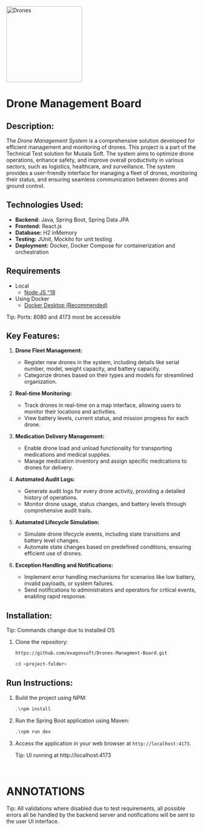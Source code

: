 <link rel="stylesheet" href="../src/main/resources/static/assets/styles.css">
 <div class="logo-container">
    <img src="../src/main/resources/static/assets/logo.png" alt="Drones" width=200px class="logo" />
  </div>

# Drone Management Board


**Description:**
-

The *Drone Management System* is a comprehensive solution developed for efficient management and monitoring of drones. This project is a part of the Technical Test solution for Musala Soft. The system aims to optimize drone operations, enhance safety, and improve overall productivity in various sectors, such as logistics, healthcare, and surveillance. The system provides a user-friendly interface for managing a fleet of drones, monitoring their status, and ensuring seamless communication between drones and ground control.

**Technologies Used:**
-
- **Backend:** Java, Spring Boot, Spring Data JPA
- **Frontend:** React.js
- **Database:** H2 inMemory
- **Testing:** JUnit, Mockito for unit testing
- **Deployment:** Docker, Docker Compose for containerization and orchestration

**Requirements**
-
- Local
  - [Node JS ^18](https://nodejs.org/en/download/current)
- Using Docker
  - [Docker Desktop (Recommended)](https://docs.docker.com/desktop/install/windows-install/)
<div class="tip">
    Tip: Ports: 8080 and 4173 most be accessible
</div>

**Key Features:**
-

1. **Drone Fleet Management:**
   - Register new drones in the system, including details like serial number, model, weight capacity, and battery capacity.
   - Categorize drones based on their types and models for streamlined organization.

2. **Real-time Monitoring:**
   - Track drones in real-time on a map interface, allowing users to monitor their locations and activities.
   - View battery levels, current status, and mission progress for each drone.

3. **Medication Delivery Management:**
   - Enable drone load and unload functionality for transporting medications and medical supplies.
   - Manage medication inventory and assign specific medications to drones for delivery.

4. **Automated Audit Logs:**
   - Generate audit logs for every drone activity, providing a detailed history of operations.
   - Monitor drone usage, status changes, and battery levels through comprehensive audit trails.

5. **Automated Lifecycle Simulation:**
   - Simulate drone lifecycle events, including state transitions and battery level changes.
   - Automate state changes based on predefined conditions, ensuring efficient use of drones.

6. **Exception Handling and Notifications:**
   - Implement error handling mechanisms for scenarios like low battery, invalid payloads, or system failures.
   - Send notifications to administrators and operators for critical events, enabling rapid response.

**Installation:**
-

<div class="tip">
    Tip: Commands change due to installed OS
</div>

1. Clone the repository:
   ```bash
   https://github.com/exagonsoft/Drones-Managment-Board.git

   cd <project-folder>
   ```



**Run Instructions:**
-

1. Build the project using NPM:
   ```bash
   .\npm install
   ```

2. Run the Spring Boot application using Maven:
   ```bash
   .\npm run dev
   ```
3. Access the application in your web browser at `http://localhost:4173`.
    <div class="tip">
        Tip: UI running at http://localhost:4173
    </div>

<br/>

# ANNOTATIONS

<div class="tip">
    Tip: All validations where disabled due to test requirements, all possible errors all be handled by the backend server and notifications will be sent to the user UI interface.
</div>